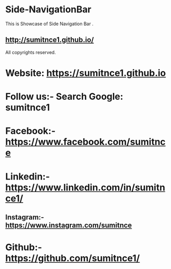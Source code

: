 # Side-NavigationBar
This is Showcase of Side Navigation Bar .
## http://sumitnce1.github.io/

 All copyrights reserved.
# Website: https://sumitnce1.github.io
# Follow us:- Search Google: sumitnce1
# Facebook:-https://www.facebook.com/sumitnce
# Linkedin:-https://www.linkedin.com/in/sumitnce1/
## Instagram:-https://www.instagram.com/sumitnce
# Github:- https://github.com/sumitnce1/
